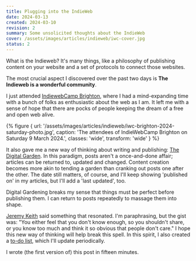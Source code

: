 ```yaml
---
title: Plugging into the IndieWeb
date: 2024-03-13
created: 2024-03-10
revision: 2
summary: Some unsolicited thoughts about the IndieWeb
cover: /assets/images/articles/indieweb/iwc-cover.jpg
status: 2
---
```

What is the Indieweb? It's many things, like a philosophy of publishing content on your website and a set of protocols to connect those websites. 

The most crucial aspect I discovered over the past two days is **The Indieweb is a wonderful community**. 

I just attended [IndiewebCamp Brighton](https://indieweb.org/2024/Brighton), where I had a mind-expanding time with a bunch of folks as enthusiastic about the web as I am. It left me with a sense of hope that there are pocks of people keeping the dream of a free and open web alive. 

{% figure {
url: '/assets/images/articles/indieweb/iwc-brighton-2024-saturday-photo.jpg',
caption: 'The attendees of IndieWebCamp Brighton on Saturday 9 March 2024.',
classes: 'wide',
transform: 'wide'
} %}

It also gave me a new way of thinking about writing and publishing: [The Digital Garden](https://maggieappleton.com/garden-history). In this paradigm, posts aren't a once-and-done affair; articles can be returned to, updated and changed.  Content creation becomes more akin to tending a garden than cranking out posts one after the other. The date still matters, of course, and I'll keep showing 'published on' in my articles, but I'll add a 'last updated', too. 

Digital Gardening breaks my sense that things must be perfect before publishing them. I can return to posts repeatedly to massage them into shape. 

[Jeremy Keith](https://adactio.com/) said something that resonated. I'm paraphrasing, but the gist was: "You either feel that you don't know enough, so you shouldn't share, or you know too much and think it so obvious that people don't care." I hope this new way of thinking will help break this spell. In this spirit, I also created a [to-do list](/to-do/), which I'll update periodically. 

I wrote (the first version of) this post in fifteen minutes.